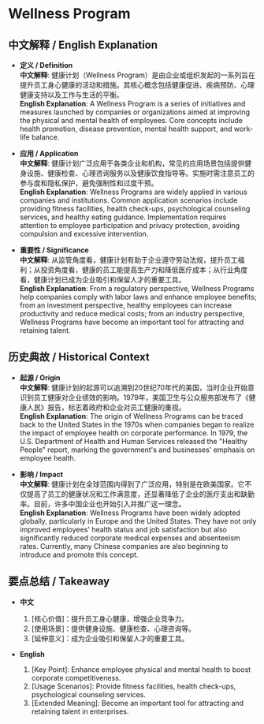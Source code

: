 # Wellness Program

## 中文解释 / English Explanation

* **定义 / Definition**  
  **中文解释**: 健康计划（Wellness Program）是由企业或组织发起的一系列旨在提升员工身心健康的活动和措施。其核心概念包括健康促进、疾病预防、心理健康支持以及工作与生活的平衡。  
  **English Explanation**: A Wellness Program is a series of initiatives and measures launched by companies or organizations aimed at improving the physical and mental health of employees. Core concepts include health promotion, disease prevention, mental health support, and work-life balance.

* **应用 / Application**  
  **中文解释**: 健康计划广泛应用于各类企业和机构，常见的应用场景包括提供健身设施、健康检查、心理咨询服务以及健康饮食指导等。实施时需注意员工的参与度和隐私保护，避免强制性和过度干预。  
  **English Explanation**: Wellness Programs are widely applied in various companies and institutions. Common application scenarios include providing fitness facilities, health check-ups, psychological counseling services, and healthy eating guidance. Implementation requires attention to employee participation and privacy protection, avoiding compulsion and excessive intervention.

* **重要性 / Significance**  
  **中文解释**: 从监管角度看，健康计划有助于企业遵守劳动法规，提升员工福利；从投资角度看，健康的员工能提高生产力和降低医疗成本；从行业角度看，健康计划已成为企业吸引和保留人才的重要工具。  
  **English Explanation**: From a regulatory perspective, Wellness Programs help companies comply with labor laws and enhance employee benefits; from an investment perspective, healthy employees can increase productivity and reduce medical costs; from an industry perspective, Wellness Programs have become an important tool for attracting and retaining talent.

## 历史典故 / Historical Context

* **起源 / Origin**  
  **中文解释**: 健康计划的起源可以追溯到20世纪70年代的美国，当时企业开始意识到员工健康对企业绩效的影响。1979年，美国卫生与公众服务部发布了《健康人民》报告，标志着政府和企业对员工健康的重视。  
  **English Explanation**: The origin of Wellness Programs can be traced back to the United States in the 1970s when companies began to realize the impact of employee health on corporate performance. In 1979, the U.S. Department of Health and Human Services released the "Healthy People" report, marking the government's and businesses' emphasis on employee health.

* **影响 / Impact**  
  **中文解释**: 健康计划在全球范围内得到了广泛应用，特别是在欧美国家。它不仅提高了员工的健康状况和工作满意度，还显著降低了企业的医疗支出和缺勤率。目前，许多中国企业也开始引入并推广这一理念。  
  **English Explanation**: Wellness Programs have been widely adopted globally, particularly in Europe and the United States. They have not only improved employees' health status and job satisfaction but also significantly reduced corporate medical expenses and absenteeism rates. Currently, many Chinese companies are also beginning to introduce and promote this concept.

## 要点总结 / Takeaway

* **中文**  
  1. [核心价值]：提升员工身心健康，增强企业竞争力。
  2. [使用场景]：提供健身设施、健康检查、心理咨询等。
  3. [延伸意义]：成为企业吸引和保留人才的重要工具。

* **English**  
  1. [Key Point]: Enhance employee physical and mental health to boost corporate competitiveness.
  2. [Usage Scenarios]: Provide fitness facilities, health check-ups, psychological counseling services.
  3. [Extended Meaning]: Become an important tool for attracting and retaining talent in enterprises.